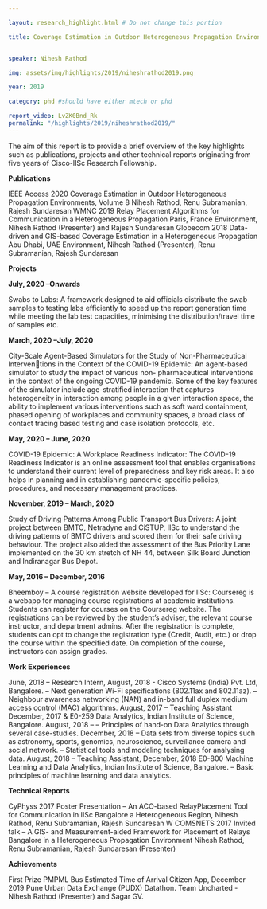 ```yaml
---

layout: research_highlight.html # Do not change this portion

title: Coverage Estimation in Outdoor Heterogeneous Propagation Environments


speaker: Nihesh Rathod

img: assets/img/highlights/2019/niheshrathod2019.png

year: 2019

category: phd #should have either mtech or phd

report_video: LvZK0Bnd_Rk
permalink: "/highlights/2019/niheshrathod2019/"
---
```


The aim of this report is to provide a brief overview of the key highlights such as publications, projects and other
technical reports originating from five years of Cisco-IISc Research Fellowship.

**Publications**

IEEE Access 2020 Coverage Estimation in Outdoor Heterogeneous Propagation Environments,
Volume 8         Nihesh Rathod, Renu Subramanian, Rajesh Sundaresan
WMNC 2019        Relay Placement Algorithms for Communication in a Heterogeneous Propagation
Paris, France    Environment,
                 Nihesh Rathod (Presenter) and Rajesh Sundaresan
Globecom 2018    Data-driven and GIS-based Coverage Estimation in a Heterogeneous Propagation
Abu Dhabi, UAE   Environment,
                 Nihesh Rathod (Presenter), Renu Subramanian, Rajesh Sundaresan

**Projects**

**July, 2020 –Onwards**

Swabs to Labs: A framework designed to aid officials distribute the swab samples to testing
labs efficiently to speed up the report generation time while meeting the lab test capacities,
minimising the distribution/travel time of samples etc.

**March, 2020 –July, 2020**

City-Scale Agent-Based Simulators for the Study of Non-Pharmaceutical Interventions in the Context of the COVID-19 Epidemic: An agent-based simulator to study the
impact of various non- pharmaceutical interventions in the context of the ongoing COVID-19
pandemic. Some of the key features of the simulator include age-stratified interaction
that captures heterogeneity in interaction among people in a given interaction space, the
ability to implement various interventions such as soft ward containment, phased opening of
workplaces and community spaces, a broad class of contact tracing based testing and case
isolation protocols, etc.

**May, 2020 – June, 2020**

COVID-19 Epidemic: A Workplace Readiness Indicator: The COVID-19 Readiness
Indicator is an online assessment tool that enables organisations to understand their current
level of preparedness and key risk areas. It also helps in planning and in establishing
pandemic-specific policies, procedures, and necessary management practices.

**November, 2019 – March, 2020**

Study of Driving Patterns Among Public Transport Bus Drivers: A joint project
between BMTC, Netradyne and CiSTUP, IISc to understand the driving patterns of BMTC
drivers and scored them for their safe driving behaviour. The project also aided the assessment
of the Bus Priority Lane implemented on the 30 km stretch of NH 44, between Silk Board
Junction and Indiranagar Bus Depot.

**May, 2016 – December, 2016**

Bheemboy – A course registration website developed for IISc: Coursereg is a webapp
for managing course registrations at academic institutions. Students can register for courses
on the Coursereg website. The registrations can be reviewed by the student’s adviser,
the relevant course instructor, and department admins. After the registration is complete,
students can opt to change the registration type (Credit, Audit, etc.) or drop the course
within the specified date. On completion of the course, instructors can assign grades.

**Work Experiences**

June, 2018 – Research Intern,
August, 2018 - Cisco Systems (India) Pvt. Ltd, Bangalore.
             – Next generation Wi-Fi specifications (802.11ax and 802.11az).
             – Neighbour awareness networking (NAN) and in-band full duplex medium access control (MAC)
               algorithms.
August, 2017 – Teaching Assistant
December, 2017 & E0-259 Data Analytics, Indian Institute of Science, Bangalore.
August, 2018 – – Principles of hand-on Data Analytics through several case-studies.
December, 2018 – Data sets from diverse topics such as astronomy, sports, genomics, neuroscience, surveillance camera
and social network.
               – Statistical tools and modeling techniques for analysing data.
August, 2018 – Teaching Assistant,
December, 2018 E0-800 Machine Learning and Data Analytics, Indian Institute of Science, Bangalore.
             – Basic principles of machine learning and data analytics.

**Technical Reports**

CyPhyss 2017  Poster Presentation – An ACO-based RelayPlacement Tool for Communication in
IISc Bangalore a Heterogeneous Region,
              Nihesh Rathod, Renu Subramanian, Rajesh Sundaresan W
COMSNETS 2017 Invited talk – A GIS- and Measurement-aided Framework for Placement of Relays
Bangalore     in a Heterogeneous Propagation Environment
              Nihesh Rathod, Renu Subramanian, Rajesh Sundaresan (Presenter)

**Achievements**

First Prize   PMPML Bus Estimated Time of Arrival Citizen App,
December 2019 Pune Urban Data Exchange (PUDX) Datathon.
              Team Uncharted - Nihesh Rathod (Presenter) and Sagar GV.

